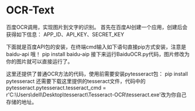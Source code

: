 # OCR-Text
百度OCR调用，实现图片到文字的识别。
首先在百度AI创建一个应用，创建后会获得如下信息：
APP_ID、API_KEY、SECRET_KEY 

下面就是百度API包的安装，在终端cmd输入如下语句直接pip方式安装，注意是 baidu-api 哦！
pip install baidu-aip
接下来运行BaiduOCR.py代码，图片修改为你的图片就可以直接运行了。

这里还提供了普通OCR方法的代码，使用前需要安装pytesseract包：
pip install pytesseract
还需要下载这里提供的tesseract文件，代码中的
pytesseract.pytesseract.tesseract_cmd = r'C:\Users\dell\Desktop\tesseract\Tesseract-OCR\tesseract.exe'改为你自己存储的地址。
